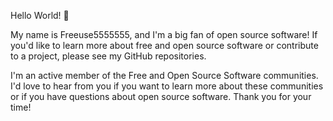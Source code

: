 Hello World! 👋

 My name is Freeuse5555555, and I'm a big fan of open source software! If you'd like to learn more about free and open source software or contribute to a project, please see my GitHub repositories.

 I'm an active member of the Free and Open Source Software communities. I'd love to hear from you if you want to learn more about these communities or if you have questions about open source software. Thank you for your time!
